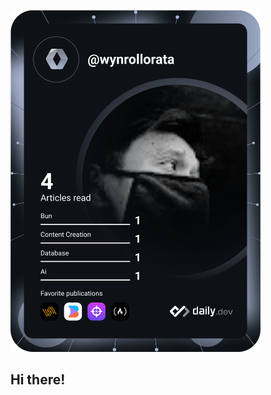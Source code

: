 <a href="https://app.daily.dev/wynrollorata"><img src="https://github.com/srollorata/srollorata/blob/main/devcard.svg" width="400" alt="Selwyn Rollorata's Dev Card"/></a>

## Hi there!
<!--
**srollorata/srollorata** is a ✨ _special_ ✨ repository because its `README.md` (this file) appears on your GitHub profile.

Here are some ideas to get you started:

- 🔭 I’m currently working on ...
- 🌱 I’m currently learning ...
- 👯 I’m looking to collaborate on ...
- 🤔 I’m looking for help with ...
- 💬 Ask me about ...
- 📫 How to reach me: ...
- 😄 Pronouns: ...
- ⚡ Fun fact: ...
-->
